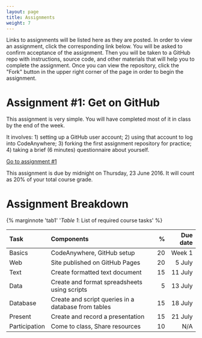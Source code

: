 ```yaml
---
layout: page
title: Assignments
weight: 7
---
```


Links to assignments will be listed here as they are posted. 
In order to view an assignment, click the corresponding link below. 
You will be asked to confirm acceptance of the assignment.
Then you will be taken to a GitHub repo with instructions, source code, and other materials that will help you to complete the assignment. 
Once you can view the repository, click the "Fork" button in the upper right corner of the page in order to begin the assignment. 

# Assignment \#1: Get on GitHub

This assignment is very simple. 
You will have completed most of it in class by the end of the week. 

It involves: 1) setting up a GitHub user account; 2) using that account to log into CodeAnywhere; 3) forking the first assignment repository for practice; 4) taking a brief (6 minutes) questionnaire about yourself. 

[Go to assignment \#1](https://classroom.github.com/assignment-invitations/79c87ffe0bca6f507160d665f4271941)

This assignment is due by midnight on Thursday, 23 June 2016. It will count as 20% of your total course grade.

# Assignment Breakdown

{% marginnote 'tab1' '*Table 1*: List of required course tasks' %}

| **Task** | **Components** | **%** | **Due date** |  
| :------- | :------------- | ----: | -----------: |  
| Basics | CodeAnywhere, GitHub setup | 20 | Week 1 |  
| Web | Site published on GitHub Pages | 20 | 5 July |  
| Text | Create formatted text document | 15 | 11 July |  
| Data | Create and format spreadsheets using scripts | 5 | 13 July |  
| Database | Create and script queries in a database from tables | 15 | 18 July |  
| Present | Create and record a presentation | 15 | 21 July |  
| Participation | Come to class, Share resources | 10 | N/A |  